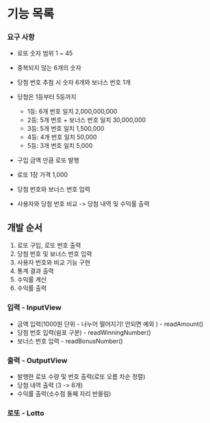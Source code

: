 # 기능 목록

### 요구 사항
- 로또 숫자 범위 1 ~ 45
- 중복되지 않는 6개의 숫자
- 당첨 번호 추첨 시 숫자 6개와 보너스 번호 1개
- 당첨은 1등부터 5등까지
  - 1등: 6개 번호 일치 2,000,000,000
  - 2등: 5개 번호 + 보너스 번호 일치 30,000,000
  - 3등: 5개 번호 일치 1,500,000
  - 4등: 4개 번호 일치 50,000
  - 5등: 3개 번호 일치 5,000
  
- 구입 금액 만큼 로또 발행
- 로또 1장 가격 1,000
- 당첨 번호와 보너스 번호 입력
- 사용자와 당첨 번호 비교 -> 당첨 내역 및 수익률 출력

## 개발 순서
1. 로또 구입, 로또 번호 출력
2. 당첨 번호 및 보너스 번호 입력
3. 사용자 번호와 비교 기능 구현
4. 통계 결과 출력
5. 수익률 계산
6. 수익률 출력

### 입력 - InputView
- 금액 입력(1000원 단위 - 나누어 떨어지기! 안되면 예외 ) - readAmount()
- 당첨 번호 입력(쉼포 구분) - readWinningNumber()
- 보너스 번호 입력 - readBonusNumber()
### 출력 - OutputView
- 발행한 로또 수량 및 번호 출력(로또 오름 차순 정렬)
- 당첨 내역 출력 (3 -> 6개)
- 수익률 출력(소수점 둘째 자리 반올림)
### 로또 - Lotto